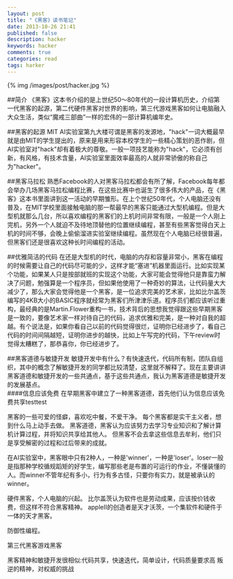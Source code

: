 ```yaml
---
layout: post
title: "《黑客》读书笔记"
date: 2013-10-26 21:41
published: false
description: hacker
keywords: hacker
comments: true
categories: read
tags: harker
---
```


{% img /images/post/hacker.jpg %}

##简介
《黑客》这本书介绍的是上世纪50～80年代的一段计算机历史，介绍第一代黑客的起源，第二代硬件黑客对世界的影响，第三代游戏黑客如何让电脑融入大众生活，类似“魔戒三部曲”一样的宏伟的一部计算机编年史。  
  
<!--more-->  
##黑客的起源
MIT AI实验室第九大楼可谓是黑客的发源地，"hack"一词大概最早就是由MIT的学生提出的，原来是用来形容本校学生的一些精心策划的恶作剧，但AI实验室对"hack"却有着极大的尊敬。一般一项技艺能称为"hack"，它必须有创新，有风格，有技术含量，AI实验室里面效率最高的人就非常骄傲的称自己为"hacker"。  
  
##黑客马拉松
熟悉Facebook的人对黑客马拉松都会有所了解，Facebook每年都会举办几场黑客马拉松编程比赛，在这些比赛中也诞生了很多伟大的产品，在《黑客》这本书里面讲到这一活动的早期雏形。在上个世纪50年代，个人电脑还没有普及，在MIT学校里面接触电脑的那一帮最早的黑客只能通过大型机编程。但是大型机就那么几台，所以喜欢编程的黑客们的上机时间非常有限，一般是一个人刚上完机，另外一个人就迫不及待地顶替他的位置继续编程，甚至有些黑客觉得白天上机的时间不够，会晚上偷偷溜进实验室继续编程。虽然现在个人电脑已经很普遍，但黑客们还是很喜欢这种长时间编程的活动。  
  
##优雅简洁的代码
在还是大型机的时代，电脑的内存和容量非常小，黑客在编程的时候需要让自己的代码尽可能的少，这样才能“塞进”机器里面运行。比如实现某个功能，如果某人只是按部就班的实现这个功能，大家可能会觉得他只是靠蛮力解决了问题，勉强算是一个程序员，但如果他使用了一种奇妙的算法，让代码量大大减少了，那么大家会觉得他是一个黑客，是一位追求完美的艺术家，比如比尔盖茨编写的4KB大小的BASIC程序就经常为黑客们所津津乐道。程序员们都应该听过重构，最经典的是Martin.Flower重构一书，技术背后的思想我觉得跟这些早期黑客是一致的，要像艺术家一样对待自己的代码，追求优雅和完美，是一种对自我的超越。有个说法是，如果你看自己以前的代码觉得很烂，证明你已经进步了，看自己代码的时间间隔越短，证明你进步的越快，比如上午写完的代码，下午review时觉得太糟糕了，那恭喜你，你已经进步了。

##黑客道德与敏捷开发
敏捷开发中有什么？有快速迭代，代码所有制，团队自组织，其中的概念了解敏捷开发的同学都比较清楚，这里就不解释了。现在主要讲讲黑客道德和敏捷开发的一些共通点，基于这些共通点，我认为黑客道德是敏捷开发的发展基点。  
####信息应该免费
在早期黑客中建立了一种黑客道德，首先他们认为信息应该免费共享testtest


黑客的一些可爱的怪癖，喜欢吃中餐，不爱干净。
每个黑客都是实干主义者，想到什么马上动手去做。
黑客道德，黑客认为应该努力去学习专业知识和了解计算机计算过程，并将知识共享给其他人。
但黑客不会去拿这些信息去牟利，他们只是享受解密的过程和过后带来的成就。


在AI实验室中，黑客眼中只有2种人，一种是'winner'，一种是'loser'。loser一般是指那种学校循规蹈矩的好学生，编写那些老是布置的可运行的作业，不懂装懂的人。而winner不管年纪有多小，行为有多古怪，只要你有实力，就是被承认的winner。  

硬件黑客，个人电脑的兴起。
比尔盖茨认为软件也是劳动成果，应该按价钱收费，但这样不符合黑客精神。
appleII的创造者是天才沃茨，一个集软件和硬件于一体的天才黑客。

防御性编程。

第三代黑客游戏黑客

黑客精神和敏捷开发很相似:代码共享，快速迭代，简单设计，代码质量要求高	
叛逆的精神，对权威的挑战


